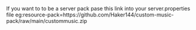 If you want to to be a server pack pase this link into your server.properties file
eg:resource-pack=https\://github.com/Haker144/custom-music-pack/raw/main/custommusic.zip
